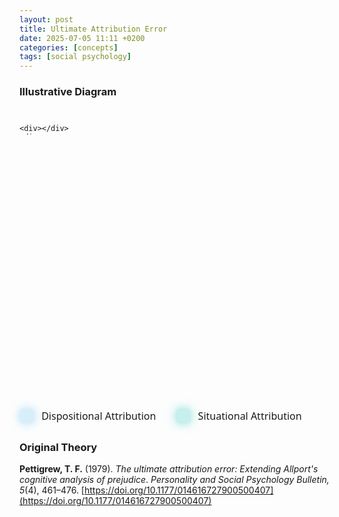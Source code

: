 ```yaml
---
layout: post
title: Ultimate Attribution Error
date: 2025-07-05 11:11 +0200
categories: [concepts]
tags: [social psychology]
---
```


### Illustrative Diagram

<style>
  :root {
    --color-dispositional: rgba(135, 206, 250, 0.3);
  --color-dispositional-shadow: rgba(135, 206, 250, 0.6);

  --color-situational: rgba(72, 209, 204, 0.3);
  --color-situational-shadow: rgba(72, 209, 204, 0.6);
  }

  .uae-container {
    max-width: 600px;
    margin: 2em auto;
    font-family: 'Segoe UI', Tahoma, Geneva, Verdana, sans-serif;
  }

  .uae-table {
    display: grid;
    grid-template-columns: 110px 1fr 1fr;
    grid-template-rows: 45px 200px 200px;
    border-radius: 12px;
    overflow: hidden;
    user-select: none;
    background: transparent;
  }

  .uae-table > div {
    padding: 0;
    font-weight: 600;
    font-size: 1rem;
    text-align: center;
    background: transparent;
    display: flex;
    justify-content: center;
    align-items: center;
    padding: 1.5em;
  }

  .header-cell,
  .axis-label {
    font-weight: 700;
    font-size: 1.1rem;
    user-select: text;
    color: var(--text-light);
    transition: color 0.3s ease;
  }

  .quadrant {
    border: 2px solid transparent;
    border-radius: 10px;
    padding: 0;
    box-shadow: inset 0 0 20px;
    font-weight: 600;
  }

  .quadrant.dispositional {
    background-color: var(--color-dispositional);
    box-shadow: inset 0 0 20px var(--color-dispositional-shadow);
    color: var(--color-dispositional-text);
    border-color: var(--color-dispositional-text);
  }

  .quadrant.situational {
    background-color: var(--color-situational);
    box-shadow: inset 0 0 20px var(--color-situational-shadow);
    color: var(--color-situational-text);
    border-color: var(--color-situational-text);
  }

  .uae-table > div:not(.quadrant) {
    border: none;
  }

  .legend {
    margin-top: 1.5em;
    display: flex;
    gap: 2em;
    justify-content: flex-start;
    font-size: 1rem;
    color: var(--text-light);
    transition: color 0.3s ease;
  }

  .legend-item {
    display: flex;
    align-items: center;
    gap: 0.7em;
    user-select: none;
  }

  .legend-color {
    width: 24px;
    height: 24px;
    border-radius: 6px;
  }

  .legend-dispositional {
    background-color: var(--color-dispositional);
    box-shadow: 0 0 15px var(--color-dispositional-shadow);
    border: 2px solid var(--color-dispositional-text);
  }

  .legend-situational {
    background-color: var(--color-situational);
    box-shadow: 0 0 15px var(--color-situational-shadow);
    border: 2px solid var(--color-situational-text);
  }

  @media (prefers-color-scheme: dark) {
    .header-cell,
    .axis-label,
    .legend {
      color: var(--text-dark);
    }
  }
</style>

<div class="uae-container" role="region" aria-label="Ultimate Attribution Error quadrant chart">
  <div class="uae-table" aria-describedby="legend">
    
    <div></div>
    <div class="header-cell" tabindex="0">Ingroup</div>
    <div class="header-cell" tabindex="0">Outgroup</div>

    <div class="axis-label" tabindex="0">Positive Behavior</div>
    <div class="quadrant dispositional" tabindex="0">
      Our character:<br>typical for us
    </div>
    <div class="quadrant situational" tabindex="0">
      External circumstances:<br>exceptional for them
    </div>

    <div class="axis-label" tabindex="0">Negative Behavior</div>
    <div class="quadrant situational" tabindex="0">
      External circumstances:<br>exceptional for us
    </div>
    <div class="quadrant dispositional" tabindex="0">
      Their character:<br>typical for them
    </div>
  </div>

  <div id="legend" class="legend" aria-label="Attribution legend">
    <div class="legend-item">
      <div class="legend-color legend-dispositional"></div>
      <span>Dispositional Attribution</span>
    </div>
    <div class="legend-item">
      <div class="legend-color legend-situational"></div>
      <span>Situational Attribution</span>
    </div>
  </div>
</div>
      
### Original Theory

**Pettigrew, T. F.** (1979). *The ultimate attribution error: Extending Allport's cognitive analysis of prejudice*. _Personality and Social Psychology Bulletin, 5_(4), 461–476. [https://doi.org/10.1177/014616727900500407](https://doi.org/10.1177/014616727900500407)
